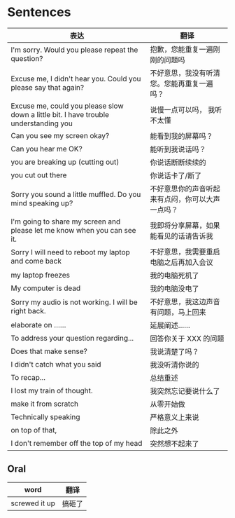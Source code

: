 # Sentences

| 表达                                                                                 | 翻译                                             |
| ------------------------------------------------------------------------------------ | ------------------------------------------------ |
| I'm sorry. Would you please repeat the question?                                     | 抱歉，您能重复一遍刚刚的问题吗                   |
| Excuse me, I didn't hear you. Could you please say that again?                       | 不好意思，我没有听清您。您能再重复一遍吗？       |
| Excuse me, could you please slow down a little bit. I have trouble understanding you | 说慢一点可以吗， 我听不太懂                      |
| Can you see my screen okay?                                                          | 能看到我的屏幕吗？                               |
| Can you hear me OK?                                                                  | 能听到我说话吗？                                 |
| you are breaking up (cutting out)                                                    | 你说话断断续续的                                 |
| you cut out there                                                                    | 你说话卡了/断了                                  |
| Sorry you sound a little muffled. Do you mind speaking up?                           | 不好意思你的声音听起来有点闷，你可以大声一点吗？ |
| I'm going to share my screen and please let me know when you can see it.             | 我即将分享屏幕，如果能看见的话请告诉我           |
| Sorry I will need to reboot my laptop and come back                                  | 不好意思，我需要重启电脑之后再加入会议           |
| my laptop freezes                                                                    | 我的电脑死机了                                   |
| My computer is dead                                                                  | 我的电脑没电了                                   |
| Sorry my audio is not working. I will be right back.                                 | 不好意思，我这边声音有问题，马上回来             |
| elaborate on ……                                                                      | 延展阐述……                                       |
| To address your question regarding...                                                | 回答你关于 XXX 的问题                            |
| Does that make sense?                                                                | 我说清楚了吗？                                   |
| I didn't catch what you said                                                         | 我没听清你说的                                   |
| To recap...                                                                          | 总结重述                                         |
| I lost my train of thought.                                                          | 我突然忘记要说什么了                             |
| make it from scratch                                                                 | 从零开始做                                       |
| Technically speaking                                                                 | 严格意义上来说                                   |
| on top of that,                                                                      | 除此之外                                         |
| I don't remember off the top of my head                                              | 突然想不起来了                                   |

## Oral

| word          | 翻译   |
| ------------- | ------ |
| screwed it up | 搞砸了 |
